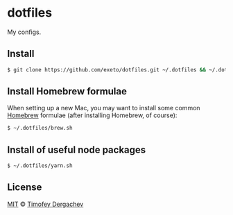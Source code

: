 # dotfiles

My configs.

## Install

```bash
$ git clone https://github.com/exeto/dotfiles.git ~/.dotfiles && ~/.dotfiles/init.sh
```

## Install Homebrew formulae

When setting up a new Mac, you may want to install some common [Homebrew](http://brew.sh/) formulae (after installing Homebrew, of course):

```bash
$ ~/.dotfiles/brew.sh
```

## Install of useful node packages

```bash
$ ~/.dotfiles/yarn.sh
```

## License

[MIT](LICENSE.md) © [Timofey Dergachev](https://exeto.me/)

